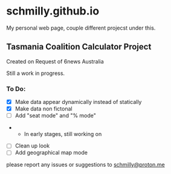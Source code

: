 # schmilly.github.io

My personal web page, couple different projecst under this. 

## Tasmania Coalition Calculator Project

Created on Request of 6news Australia

Still a work in progress.

### To Do:
- [X] Make data appear dynamically instead of statically
- [X] Make data non fictonal 
- [ ] Add "seat mode" and "% mode"
- - In early stages, still working on
- [ ] Clean up look
- [ ] Add geographical map mode 

please report any issues or suggestions to schmilly@proton.me
